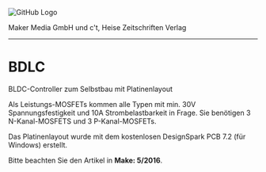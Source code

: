 ![GitHub Logo](http://www.heise.de/make/icons/make_logo.png)

Maker Media GmbH und c't, Heise Zeitschriften Verlag

***

# BDLC

BLDC-Controller zum Selbstbau mit Platinenlayout

Als Leistungs-MOSFETs kommen alle Typen mit min. 30V Spannungsfestigkeit und 10A Strombelastbarkeit in Frage. Sie benötigen 3 N-Kanal-MOSFETS und 3 P-Kanal-MOSFETs.

Das Platinenlayout wurde mit dem kostenlosen DesignSpark PCB 7.2 (für Windows) erstellt.

Bitte beachten Sie den Artikel in **Make: 5/2016**.
